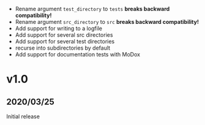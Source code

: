  - Rename argument `test_directory` to `tests` **breaks backward compatibility!**
 - Rename argument `src_directory` to `src` **breaks backward compatibility!**
 - Add support for writing to a logfile
 - Add support for several src directories
 - Add support for several test directories
 - recurse into subdirectories by default
 - Add support for documentation tests with MoDox

# v1.0
## 2020/03/25

Initial release
